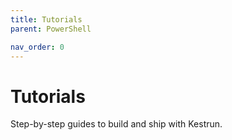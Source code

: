 ```yaml
---
title: Tutorials
parent: PowerShell

nav_order: 0 
---
```


# Tutorials

Step-by-step guides to build and ship with Kestrun.
